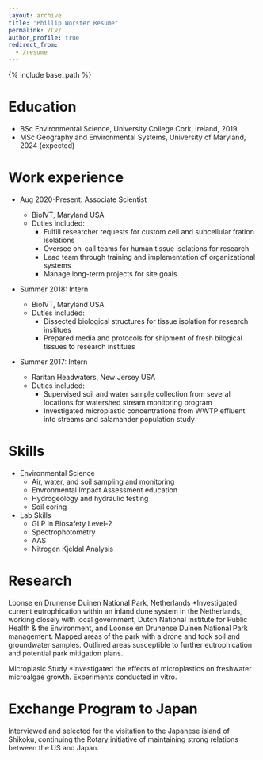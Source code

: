 ```yaml
---
layout: archive
title: "Phillip Worster Resume"
permalink: /CV/
author_profile: true
redirect_from:
  - /resume
---
```


{% include base_path %}

Education
======
* BSc Environmental Science, University College Cork, Ireland, 2019
* MSc Geography and Environmental Systems, University of Maryland, 2024 (expected)

Work experience
======
* Aug 2020-Present: Associate Scientist
  * BioIVT, Maryland USA
  * Duties included: 
    * Fulfill researcher requests for custom cell and subcellular fration isolations
    * Oversee on-call teams for human tissue isolations for research
    * Lead team through training and implementation of organizational systems
    * Manage long-term projects for site goals

* Summer 2018: Intern
  * BioIVT, Maryland USA
  * Duties included: 
    * Dissected biological structures for tissue isolation for research institues
    * Prepared media and protocols for shipment of fresh bilogical tissues to research institues

* Summer 2017: Intern
  * Raritan Headwaters, New Jersey USA
  * Duties included: 
    * Supervised soil and water sample collection from several locations for watershed stream monitoring program
    * Investigated microplastic concentrations from WWTP effluent into streams and salamander population study
  
Skills
======
* Environmental Science
  * Air, water, and soil sampling and monitoring
  * Envronmental Impact Assessment education
  * Hydrogeology and hydraulic testing
  * Soil coring
* Lab Skills
  * GLP in Biosafety Level-2
  * Spectrophotometry
  * AAS
  * Nitrogen Kjeldal Analysis


Research
======
  Loonse en Drunense Duinen National Park, Netherlands
    *Investigated current eutrophication within an inland dune system in the Netherlands, working closely with local government,
Dutch National Institute for Public Health &amp; the Environment, and Loonse en Drunense Duinen National Park management.
Mapped areas of the park with a drone and took soil and groundwater samples. Outlined areas susceptible to further
eutrophication and potential park mitigation plans.

Microplasic Study
  *Investigated the effects of microplastics on freshwater microalgae growth. Experiments conducted in vitro.
  
Exchange Program to Japan
======
  Interviewed and selected for the visitation to the Japanese island of Shikoku, continuing the Rotary initiative of maintaining
strong relations between the US and Japan.
